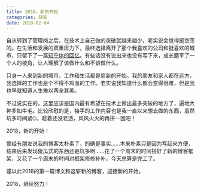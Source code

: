 ```yaml
---
title: 2018，新的开始
categories: 随笔
date: 2018-02-04
---
```


自从转到了管理岗之后，在技术上自己做的突破就越来越少，老实说会觉得挺空荡的。在生活和发展的双重压力下，最终选择离开了那个我喜欢的公司和挺喜欢的城市，只留下了一篇[知乎体的回忆](https://www.zhihu.com/question/24534338/answer/213783170)。有些话没有说出来也没有写下来，成长磨平了一个人的棱角，让人理解了该做什么和不该做什么。

<!--more-->

只身一人来到新的城市，工作和生活都是崭新的开始。我的朋友和家人都在远方，我选择的工作也是个不得不鸡血的工作。老实说我知道什么都会变得很难，但是我也早就知道人生难以两全其美。

不过说实在的，这里应该是国内最有希望在技术上做出最多突破的地方了，遍地大神多如牛毛。比较欣慰的是，接手的工作内容也是我一直以来想去做的东西，虽然坑多时间紧🙄。趁着还没老透，风风火火的再拼一回吧！

2018，新的开始！

曾经有朋友说我的博客太朴素了，的确是事实……本来朴素只是因为写起来方便，结果后来发现傻瓜式的东西还是坑多啊……花了一个周末的时间搭好了新的博客框架，又花了一个周末的时间对框架修修补补，今天总算是完工了。

谨以此2018的第一篇博文和这崭新的博客，迎接新的开始。

2018，继续努力！

